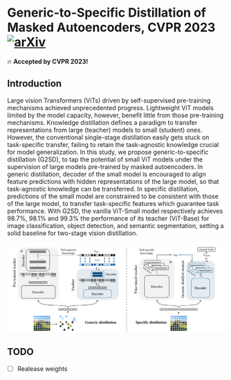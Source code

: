 # Generic-to-Specific Distillation of Masked Autoencoders, CVPR 2023 [![arXiv](https://img.shields.io/badge/arXiv-2302.14771-b31b1b.svg)](https://arxiv.org/abs/2302.14771)

🔥 **Accepted by CVPR 2023!**

## Introduction

Large vision Transformers (ViTs) driven by self-supervised pre-training mechanisms  achieved unprecedented progress. Lightweight ViT models limited by the model capacity, however, benefit little from those pre-training mechanisms. Knowledge distillation defines a paradigm to transfer representations from large (teacher) models to small (student) ones. However, the conventional single-stage distillation easily gets stuck on task-specific transfer, failing to retain the task-agnostic knowledge crucial for model generalization. In this study, we propose generic-to-specific distillation (G2SD), to tap the potential of small ViT models under the supervision of large models pre-trained by masked autoencoders. In generic distillation, decoder of the small model is encouraged to align feature predictions with hidden representations of the large model, so that task-agnostic knowledge can be transferred. In specific distillation, predictions of the small model are constrained to be consistent with those of the large model, to transfer task-specific features which guarantee task performance. With G2SD, the vanilla ViT-Small model respectively achieves 98.7%, 98.1% and 99.3% the performance of its teacher (ViT-Base) for image classification, object detection, and semantic segmentation, setting a solid baseline for two-stage vision distillation. 

![](./fig/framework.png)

## TODO


- [ ] Realease weights 
